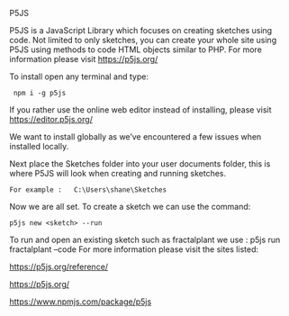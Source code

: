 P5JS

P5JS is a JavaScript Library which focuses on creating sketches using code. Not limited to only sketches, you can create your whole site using P5JS using methods to code HTML objects similar to PHP. For more information please visit https://p5js.org/

To install open any terminal and type:
```
 npm i -g p5js
```
If you rather use the online web editor instead of installing, please visit https://editor.p5js.org/

We want to install globally as we’ve encountered a few issues when installed locally.

Next place the Sketches folder into your user documents folder, this is where P5JS will look when creating and running sketches.
```
For example :	C:\Users\shane\Sketches
```
Now we are all set. To create a sketch we can use the command:
```
p5js new <sketch> --run
```
To run and open an existing sketch such as fractalplant we use :
p5js run fractalplant –code
For more information please visit the sites listed:

https://p5js.org/reference/

https://p5js.org/

https://www.npmjs.com/package/p5js
